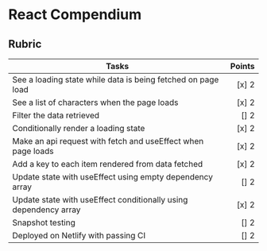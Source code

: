 # React Compendium

## Rubric

| Tasks                                                            | Points |
| ---------------------------------------------------------------- | -----: |
| See a loading state while data is being fetched on page load     |  [x] 2 |
| See a list of characters when the page loads                     |  [x] 2 |
| Filter the data retrieved                                        |   [] 2 |
| Conditionally render a loading state                             |  [x] 2 |
| Make an api request with fetch and useEffect when page loads     |  [x] 2 |
| Add a key to each item rendered from data fetched                |  [x] 2 |
| Update state with useEffect using empty dependency array         |   [] 2 |
| Update state with useEffect conditionally using dependency array |  [x] 2 |
| Snapshot testing                                                 |   [] 2 |
| Deployed on Netlify with passing CI                              |   [] 2 |
